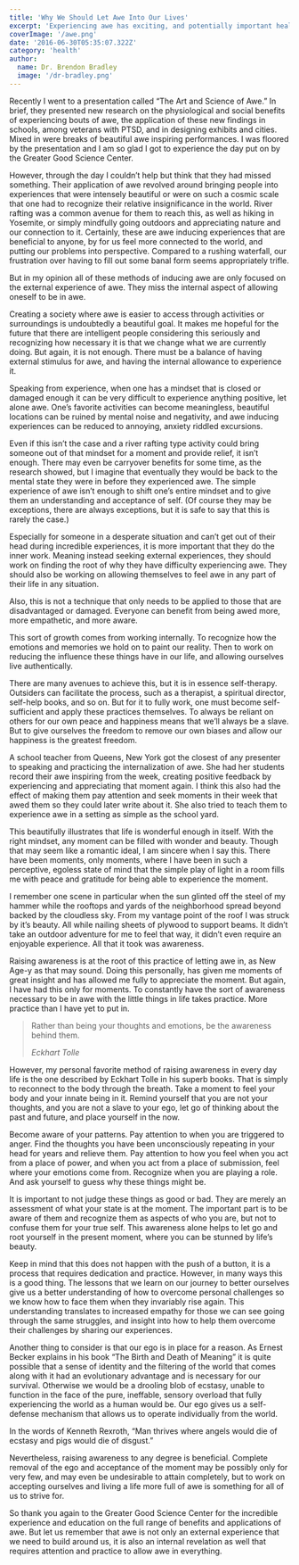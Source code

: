 ```yaml
---
title: 'Why We Should Let Awe Into Our Lives'
excerpt: 'Experiencing awe has exciting, and potentially important health benefits.'
coverImage: '/awe.png'
date: '2016-06-30T05:35:07.322Z'
category: 'health'
author:
  name: Dr. Brendon Bradley
  image: '/dr-bradley.png'
---
```


Recently I went to a presentation called “The Art and Science of Awe.” In brief, they presented new research on the physiological and social benefits of experiencing bouts of awe, the application of these new findings in schools, among veterans with PTSD, and in designing exhibits and cities. Mixed in were breaks of beautiful awe inspiring performances. I was floored by the presentation and I am so glad I got to experience the day put on by the Greater Good Science Center.

However, through the day I couldn’t help but think that they had missed something. Their application of awe revolved around bringing people into experiences that were intensely beautiful or were on such a cosmic scale that one had to recognize their relative insignificance in the world. River rafting was a common avenue for them to reach this, as well as hiking in Yosemite, or simply mindfully going outdoors and appreciating nature and our connection to it. Certainly, these are awe inducing experiences that are beneficial to anyone, by for us feel more connected to the world, and putting our problems into perspective. Compared to a rushing waterfall, our frustration over having to fill out some banal form seems appropriately trifle.

But in my opinion all of these methods of inducing awe are only focused on the external experience of awe. They miss the internal aspect of allowing oneself to be in awe.

Creating a society where awe is easier to access through activities or surroundings is undoubtedly a beautiful goal. It makes me hopeful for the future that there are intelligent people considering this seriously and recognizing how necessary it is that we change what we are currently doing. But again, it is not enough. There must be a balance of having external stimulus for awe, and having the internal allowance to experience it.

Speaking from experience, when one has a mindset that is closed or damaged enough it can be very difficult to experience anything positive, let alone awe. One’s favorite activities can become meaningless, beautiful locations can be ruined by mental noise and negativity, and awe inducing experiences can be reduced to annoying, anxiety riddled excursions.

Even if this isn’t the case and a river rafting type activity could bring someone out of that mindset for a moment and provide relief, it isn’t enough. There may even be carryover benefits for some time, as the research showed, but I imagine that eventually they would be back to the mental state they were in before they experienced awe. The simple experience of awe isn’t enough to shift one’s entire mindset and to give them an understanding and acceptance of self. (Of course they may be exceptions, there are always exceptions, but it is safe to say that this is rarely the case.)

Especially for someone in a desperate situation and can’t get out of their head during incredible experiences, it is more important that they do the inner work. Meaning instead seeking external experiences, they should work on finding the root of why they have difficulty experiencing awe. They should also be working on allowing themselves to feel awe in any part of their life in any situation.

Also, this is not a technique that only needs to be applied to those that are disadvantaged or damaged. Everyone can benefit from being awed more, more empathetic, and more aware.

This sort of growth comes from working internally. To recognize how the emotions and memories we hold on to paint our reality. Then to work on reducing the influence these things have in our life, and allowing ourselves live authentically.

There are many avenues to achieve this, but it is in essence self-therapy. Outsiders can facilitate the process, such as a therapist, a spiritual director, self-help books, and so on. But for it to fully work, one must become self-sufficient and apply these practices themselves. To always be reliant on others for our own peace and happiness means that we’ll always be a slave. But to give ourselves the freedom to remove our own biases and allow our happiness is the greatest freedom.

A school teacher from Queens, New York got the closest of any presenter to speaking and practicing the internalization of awe. She had her students record their awe inspiring from the week, creating positive feedback by experiencing and appreciating that moment again. I think this also had the effect of making them pay attention and seek moments in their week that awed them so they could later write about it. She also tried to teach them to experience awe in a setting as simple as the school yard.

This beautifully illustrates that life is wonderful enough in itself. With the right mindset, any moment can be filled with wonder and beauty. Though that may seem like a romantic ideal, I am sincere when I say this. There have been moments, only moments, where I have been in such a perceptive, egoless state of mind that the simple play of light in a room fills me with peace and gratitude for being able to experience the moment.

I remember one scene in particular when the sun glinted off the steel of my hammer while the rooftops and yards of the neighborhood spread beyond backed by the cloudless sky. From my vantage point of the roof I was struck by it’s beauty. All while nailing sheets of plywood to support beams. It didn’t take an outdoor adventure for me to feel that way, it didn’t even require an enjoyable experience. All that it took was awareness.

Raising awareness is at the root of this practice of letting awe in, as New Age-y as that may sound. Doing this personally, has given me moments of great insight and has allowed me fully to appreciate the moment. But again, I have had this only for moments. To constantly have the sort of awareness necessary to be in awe with the little things in life takes practice. More practice than I have yet to put in.

> Rather than being your thoughts and emotions, be the awareness behind them.
>
> <cite>Eckhart Tolle</cite>

However, my personal favorite method of raising awareness in every day life is the one described by Eckhart Tolle in his superb books. That is simply to reconnect to the body through the breath. Take a moment to feel your body and your innate being in it. Remind yourself that you are not your thoughts, and you are not a slave to your ego, let go of thinking about the past and future, and place yourself in the now.

Become aware of your patterns. Pay attention to when you are triggered to anger. Find the thoughts you have been unconsciously repeating in your head for years and relieve them. Pay attention to how you feel when you act from a place of power, and when you act from a place of submission, feel where your emotions come from. Recognize when you are playing a role. And ask yourself to guess why these things might be.

It is important to not judge these things as good or bad. They are merely an assessment of what your state is at the moment. The important part is to be aware of them and recognize them as aspects of who you are, but not to confuse them for your true self. This awareness alone helps to let go and root yourself in the present moment, where you can be stunned by life’s beauty.

Keep in mind that this does not happen with the push of a button, it is a process that requires dedication and practice. However, in many ways this is a good thing. The lessons that we learn on our journey to better ourselves give us a better understanding of how to overcome personal challenges so we know how to face them when they invariably rise again. This understanding translates to increased empathy for those we can see going through the same struggles, and insight into how to help them overcome their challenges by sharing our experiences.

Another thing to consider is that our ego is in place for a reason. As Ernest Becker explains in his book “The Birth and Death of Meaning” it is quite possible that a sense of identity and the filtering of the world that comes along with it had an evolutionary advantage and is necessary for our survival. Otherwise we would be a drooling blob of ecstasy, unable to function in the face of the pure, ineffable, sensory overload that fully experiencing the world as a human would be. Our ego gives us a self-defense mechanism that allows us to operate individually from the world.

In the words of Kenneth Rexroth, “Man thrives where angels would die of ecstasy and pigs would die of disgust.”

Nevertheless, raising awareness to any degree is beneficial. Complete removal of the ego and acceptance of the moment may be possibly only for very few, and may even be undesirable to attain completely, but to work on accepting ourselves and living a life more full of awe is something for all of us to strive for.

So thank you again to the Greater Good Science Center for the incredible experience and education on the full range of benefits and applications of awe. But let us remember that awe is not only an external experience that we need to build around us, it is also an internal revelation as well that requires attention and practice to allow awe in everything.
